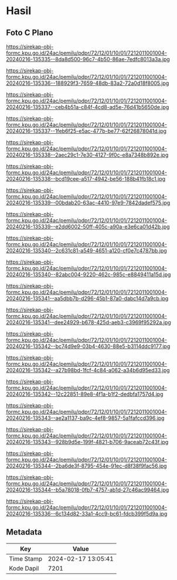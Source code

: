 # Hasil

## Foto C Plano

https://sirekap-obj-formc.kpu.go.id/24ac/pemilu/pdpr/72/12/01/10/01/7212011001004-20240216-135335--8da8d500-96c7-4b50-86ae-7edfc8013a3a.jpg

https://sirekap-obj-formc.kpu.go.id/24ac/pemilu/pdpr/72/12/01/10/01/7212011001004-20240216-135336--188929f3-7659-48db-83a2-72a0d18f8005.jpg

https://sirekap-obj-formc.kpu.go.id/24ac/pemilu/pdpr/72/12/01/10/01/7212011001004-20240216-135337--ceb4b51a-c84f-4cd8-ad5e-76d41b5650de.jpg

https://sirekap-obj-formc.kpu.go.id/24ac/pemilu/pdpr/72/12/01/10/01/7212011001004-20240216-135337--1feb6f25-e5ac-477b-be77-62f26878041d.jpg

https://sirekap-obj-formc.kpu.go.id/24ac/pemilu/pdpr/72/12/01/10/01/7212011001004-20240216-135338--2aec29c1-7e30-4127-9f0c-e8a7348b892e.jpg

https://sirekap-obj-formc.kpu.go.id/24ac/pemilu/pdpr/72/12/01/10/01/7212011001004-20240216-135338--bcd19cee-a517-4942-be56-188b41fb18c1.jpg

https://sirekap-obj-formc.kpu.go.id/24ac/pemilu/pdpr/72/12/01/10/01/7212011001004-20240216-135339--00bdab20-63ac-4410-97e9-7842dadef575.jpg

https://sirekap-obj-formc.kpu.go.id/24ac/pemilu/pdpr/72/12/01/10/01/7212011001004-20240216-135339--e2dd6002-50ff-405c-a90a-e3e6ca01d42b.jpg

https://sirekap-obj-formc.kpu.go.id/24ac/pemilu/pdpr/72/12/01/10/01/7212011001004-20240216-135340--2c631c81-a549-4651-a120-cf0e7c4787bb.jpg

https://sirekap-obj-formc.kpu.go.id/24ac/pemilu/pdpr/72/12/01/10/01/7212011001004-20240216-135340--82abc004-9220-462c-985c-e8849411a15d.jpg

https://sirekap-obj-formc.kpu.go.id/24ac/pemilu/pdpr/72/12/01/10/01/7212011001004-20240216-135341--aa5dbb7b-d296-45b1-87a0-dabc14d7a9cb.jpg

https://sirekap-obj-formc.kpu.go.id/24ac/pemilu/pdpr/72/12/01/10/01/7212011001004-20240216-135341--dee24929-b678-425d-aeb3-c3969f95292a.jpg

https://sirekap-obj-formc.kpu.go.id/24ac/pemilu/pdpr/72/12/01/10/01/7212011001004-20240216-135342--bc74d9e9-03b4-4630-88e5-b3114ddc9177.jpg

https://sirekap-obj-formc.kpu.go.id/24ac/pemilu/pdpr/72/12/01/10/01/7212011001004-20240216-135342--a27b98bd-1fcf-4c84-a062-a34b6d95ed33.jpg

https://sirekap-obj-formc.kpu.go.id/24ac/pemilu/pdpr/72/12/01/10/01/7212011001004-20240216-135342--12c22851-89e8-4f1a-b1f2-dedbfa1757d4.jpg

https://sirekap-obj-formc.kpu.go.id/24ac/pemilu/pdpr/72/12/01/10/01/7212011001004-20240216-135343--ae2a1137-ba9c-4ef8-9857-5a1fafccd396.jpg

https://sirekap-obj-formc.kpu.go.id/24ac/pemilu/pdpr/72/12/01/10/01/7212011001004-20240216-135343--928b9d5e-199f-4821-b706-9aceab72c43f.jpg

https://sirekap-obj-formc.kpu.go.id/24ac/pemilu/pdpr/72/12/01/10/01/7212011001004-20240216-135344--2ba6de3f-8795-454e-91ec-d8f38f9fac56.jpg

https://sirekap-obj-formc.kpu.go.id/24ac/pemilu/pdpr/72/12/01/10/01/7212011001004-20240216-135344--b5a78018-0fb7-4757-ab1d-27c46ac99464.jpg

https://sirekap-obj-formc.kpu.go.id/24ac/pemilu/pdpr/72/12/01/10/01/7212011001004-20240216-135336--6c134d82-33a1-4cc9-bc61-fdcb399f5d9a.jpg


## Metadata

| Key        | Value               |
| ---------- | ------------------- |
| Time Stamp | 2024-02-17 13:05:41 |
| Kode Dapil | 7201                |



